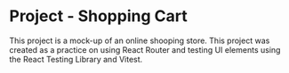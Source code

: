 # Project - Shopping Cart

This project is a mock-up of an online shooping store. This project was created as a practice on using React Router and testing UI elements using the React Testing Library and Vitest.
